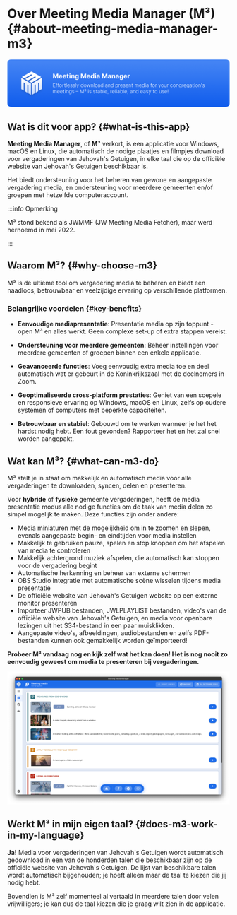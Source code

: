 # Over Meeting Media Manager (M³) {#about-meeting-media-manager-m3}

![M³ banner](./../assets/m3-banner.png)

## Wat is dit voor app? {#what-is-this-app}

**Meeting Media Manager**, of **M³** verkort, is een applicatie voor Windows, macOS en Linux, die automatisch de nodige plaatjes en filmpjes download voor vergaderingen van Jehovah's Getuigen, in elke taal die op de officiële website van Jehovah's Getuigen beschikbaar is.

Het biedt ondersteuning voor het beheren van gewone en aangepaste vergadering media, en ondersteuning voor meerdere gemeenten en/of groepen met hetzelfde computeraccount.

:::info Opmerking

M³ stond bekend als JWMMF (JW Meeting Media Fetcher), maar werd hernoemd in mei 2022.

:::

## Waarom M³? {#why-choose-m3}

M³ is de ultieme tool om vergadering media te beheren en biedt een naadloos, betrouwbaar en veelzijdige ervaring op verschillende platformen.

### Belangrijke voordelen {#key-benefits}

- **Eenvoudige mediapresentatie**: Presentatie media op zijn toppunt - open M³ en alles werkt. Geen complexe set-up of extra stappen vereist.

- **Ondersteuning voor meerdere gemeenten**: Beheer instellingen voor meerdere gemeenten of groepen binnen een enkele applicatie.

- **Geavanceerde functies**: Voeg eenvoudig extra media toe en deel automatisch wat er gebeurt in de Koninkrijkszaal met de deelnemers in Zoom.

- **Geoptimaliseerde cross-platform prestaties**: Geniet van een soepele en responsieve ervaring op Windows, macOS en Linux, zelfs op oudere systemen of computers met beperkte capaciteiten.

- **Betrouwbaar en stabiel**: Gebouwd om te werken wanneer je het het hardst nodig hebt. Een fout gevonden? Rapporteer het en het zal snel worden aangepakt.

## Wat kan M³? {#what-can-m3-do}

M³ stelt je in staat om makkelijk en automatisch media voor alle vergaderingen te downloaden, syncen, delen en presenteren.

Voor **hybride** of **fysieke** gemeente vergaderingen, heeft de media presentatie modus alle nodige functies om de taak van media delen zo simpel mogelijk te maken. Deze functies zijn onder andere:

- Media miniaturen met de mogelijkheid om in te zoomen en slepen, evenals aangepaste begin- en eindtijden voor media instellen
- Makkelijk te gebruiken pauze, spelen en stop knoppen om het afspelen van media te controleren
- Makkelijk achtergrond muziek afspelen, die automatisch kan stoppen voor de vergadering begint
- Automatische herkenning en beheer van externe schermen
- OBS Studio integratie met automatische scène wisselen tijdens media presentatie
- De officiële website van Jehovah's Getuigen website op een externe monitor presenteren
- Importeer JWPUB bestanden, JWLPLAYLIST bestanden, video's van de officiële website van Jehovah's Getuigen, en media voor openbare lezingen uit het S34-bestand in een paar muisklikken.
- Aangepaste video's, afbeeldingen, audiobestanden en zelfs PDF-bestanden kunnen ook gemakkelijk worden geïmporteerd!

**Probeer M³ vandaag nog en kijk zelf wat het kan doen! Het is nog nooit zo eenvoudig geweest om media te presenteren bij vergaderingen.**

![M³ preview](./../assets/m3-preview.png)

## Werkt M³ in mijn eigen taal? {#does-m3-work-in-my-language}

**Ja!** Media voor vergaderingen van Jehovah's Getuigen wordt automatisch gedownload in een van de honderden talen die beschikbaar zijn op de officiële website van Jehovah's Getuigen. De lijst van beschikbare talen wordt automatisch bijgehouden; je hoeft alleen maar de taal te kiezen die jij nodig hebt.

Bovendien is M³ zelf momenteel al vertaald in meerdere talen door velen vrijwilligers; je kan dus de taal kiezen die je graag wilt zien in de applicatie.
